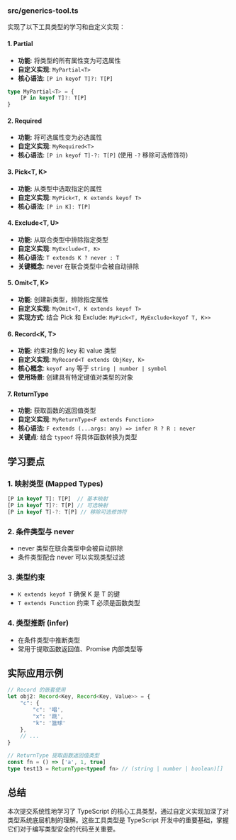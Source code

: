### src/generics-tool.ts
实现了以下工具类型的学习和自定义实现：

#### 1. Partial<T>
- **功能**: 将类型的所有属性变为可选属性
- **自定义实现**: `MyPartial<T>`
- **核心语法**: `[P in keyof T]?: T[P]`

```typescript
type MyPartial<T> = {
    [P in keyof T]?: T[P]
}
```

#### 2. Required<T>
- **功能**: 将可选属性变为必选属性
- **自定义实现**: `MyRequired<T>`
- **核心语法**: `[P in keyof T]-?: T[P]` (使用 `-?` 移除可选修饰符)

#### 3. Pick<T, K>
- **功能**: 从类型中选取指定的属性
- **自定义实现**: `MyPick<T, K extends keyof T>`
- **核心语法**: `[P in K]: T[P]`

#### 4. Exclude<T, U>
- **功能**: 从联合类型中排除指定类型
- **自定义实现**: `MyExclude<T, K>`
- **核心语法**: `T extends K ? never : T`
- **关键概念**: never 在联合类型中会被自动排除

#### 5. Omit<T, K>
- **功能**: 创建新类型，排除指定属性
- **自定义实现**: `MyOmit<T, K extends keyof T>`
- **实现方式**: 结合 Pick 和 Exclude: `MyPick<T, MyExclude<keyof T, K>>`

#### 6. Record<K, T>
- **功能**: 约束对象的 key 和 value 类型
- **自定义实现**: `MyRecord<T extends ObjKey, K>`
- **核心概念**: `keyof any` 等于 `string | number | symbol`
- **使用场景**: 创建具有特定键值对类型的对象

#### 7. ReturnType<T>
- **功能**: 获取函数的返回值类型
- **自定义实现**: `MyReturnType<F extends Function>`
- **核心语法**: `F extends (...args: any) => infer R ? R : never`
- **关键点**: 结合 `typeof` 将具体函数转换为类型

## 学习要点

### 1. 映射类型 (Mapped Types)
```typescript
[P in keyof T]: T[P]  // 基本映射
[P in keyof T]?: T[P] // 可选映射
[P in keyof T]-?: T[P] // 移除可选修饰符
```

### 2. 条件类型与 never
- never 类型在联合类型中会被自动排除
- 条件类型配合 never 可以实现类型过滤

### 3. 类型约束
- `K extends keyof T` 确保 K 是 T 的键
- `T extends Function` 约束 T 必须是函数类型

### 4. 类型推断 (infer)
- 在条件类型中推断类型
- 常用于提取函数返回值、Promise 内部类型等

## 实际应用示例

```typescript
// Record 的嵌套使用
let obj2: Record<Key, Record<Key, Value>> = {
    "c": {
        "c": '唱',
        "x": '跳', 
        "k": '篮球'
    },
    // ...
}

// ReturnType 提取函数返回值类型
const fn = () => ['a', 1, true]
type test13 = ReturnType<typeof fn> // (string | number | boolean)[]
```

## 总结

本次提交系统性地学习了 TypeScript 的核心工具类型，通过自定义实现加深了对类型系统底层机制的理解。这些工具类型是 TypeScript 开发中的重要基础，掌握它们对于编写类型安全的代码至关重要。